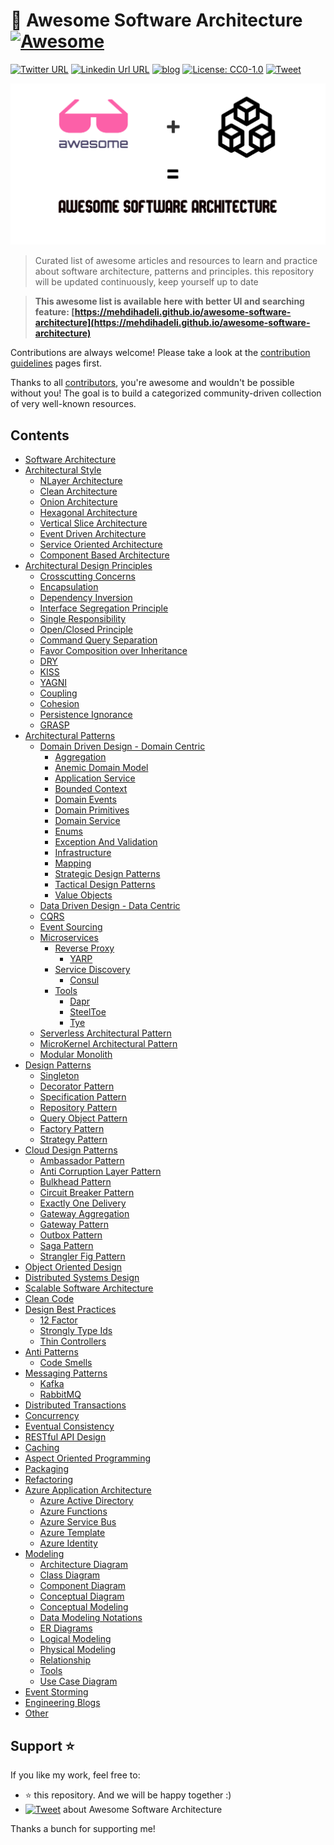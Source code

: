# 🎨 Awesome Software Architecture [![Awesome](https://awesome.re/badge-flat2.svg)](https://awesome.re)

[![Twitter URL](https://img.shields.io/badge/-@mehdi_hadeli-%231DA1F2?style=flat-square&logo=twitter&logoColor=ffffff)](https://twitter.com/mehdi_hadeli)
[![Linkedin Url URL](https://img.shields.io/badge/-mehdihadeli-blue?style=flat-square&logo=linkedin&logoColor=ffffff)](https://www.linkedin.com/in/mehdihadeli/)
[![blog](https://img.shields.io/badge/blog-dotnetuniversity.com-brightgreen?style=flat-square)](https://dotnetuniversity.com/)
[![License: CC0-1.0](https://img.shields.io/badge/License-CC0%201.0-brightgreen.svg?style=flat-square)](http://creativecommons.org/publicdomain/zero/1.0/)
[![Tweet](https://img.shields.io/twitter/url/http/shields.io.svg?style=social)][tweet]

![](./banner.png)

> Curated list of awesome articles and resources to learn and practice about software architecture, patterns and principles. this repository will be updated continuously, keep yourself up to date

> **This awesome list is available here with better UI and searching feature: [https://mehdihadeli.github.io/awesome-software-architecture](https://mehdihadeli.github.io/awesome-software-architecture)**

Contributions are always welcome! Please take a look at the [contribution guidelines](https://github.com/mehdihadeli/awesome-software-architecture/blob/master/contributing.md) pages first.

Thanks to all [contributors](https://github.com/mehdihadeli/awesome-software-architecture/graphs/contributors), you're awesome and wouldn't be possible without you! The goal is to build a categorized community-driven collection of very well-known resources.


## Contents

- [Software Architecture](docs/software-architecture.md)
- [Architectural Style](docs/architectural-style.md)
  - [NLayer Architecture](docs/architectural-style/nlayer-architecture.md)
  - [Clean Architecture](docs/architectural-style/clean-architecture.md)
  - [Onion Architecture](docs/architectural-style/onion-architecture.md)
  - [Hexagonal Architecture](docs/architectural-style/hexagonal-architecture.md)
  - [Vertical Slice Architecture](docs/architectural-style/vertical-slice-architecture.md)
  - [Event Driven Architecture](docs/architectural-style/event-driven-architecture.md)
  - [Service Oriented Architecture](docs/architectural-style/service-oriented-architecture.md)
  - [Component Based Architecture](docs/architectural-style/component-based-architecture.md)
- [Architectural Design Principles](docs/architectural-design-principles.md)
  - [Crosscutting Concerns](docs/architectural-design-principles/crosscutting-concerns.md)
  - [Encapsulation](docs/architectural-design-principles/encapsulation.md)
  - [Dependency Inversion](docs/architectural-design-principles/dependency-inversion.md)
  - [Interface Segregation Principle](docs/architectural-design-principles/interface-segregation-principle.md)
  - [Single Responsibility](docs/architectural-design-principles/single-responsibility-principle.md)
  - [Open/Closed Principle](docs/architectural-design-principles/open-closed-principle.md)
  - [Command Query Separation](docs/architectural-design-principles/cqs.md)
  - [Favor Composition over Inheritance](docs/architectural-design-principles/favor-composition-over-inheritance.md)
  - [DRY](docs/architectural-design-principles/dry.md)
  - [KISS](docs/architectural-design-principles/kiss.md)
  - [YAGNI](docs/architectural-design-principles/yagni.md)
  - [Coupling](docs/architectural-design-principles/coupling.md)
  - [Cohesion](docs/architectural-design-principles/cohesion.md)
  - [Persistence Ignorance](docs/architectural-design-principles/persistence-ignorance.md)
  - [GRASP](#docs/architectural-design-principles/grasp.md)
- [Architectural Patterns](docs/architectural-patterns)
  - [Domain Driven Design - Domain Centric](docs/architectural-patterns/domain-driven-design/domain-driven-design.md)
    - [Aggregation](docs/architectural-patterns/domain-driven-design/aggregation.md)
    - [Anemic Domain Model](docs/architectural-patterns/domain-driven-design/anemic-domain-model.md)
    - [Application Service](docs/architectural-patterns/domain-driven-design/application-service.md)
    - [Bounded Context](docs/architectural-patterns/domain-driven-design/bounded-context.md)
    - [Domain Events](docs/architectural-patterns/domain-driven-design/domain-events.md)
    - [Domain Primitives](docs/architectural-patterns/domain-driven-design/domain-primitives.md)
    - [Domain Service](docs/architectural-patterns/domain-driven-design/domain-service.md)
    - [Enums](docs/architectural-patterns/domain-driven-design/enums.md)
    - [Exception And Validation](docs/architectural-patterns/domain-driven-design/exception-and-validation.md)
    - [Infrastructure](docs/architectural-patterns/domain-driven-design/infrastructure.md)
    - [Mapping](docs/architectural-patterns/domain-driven-design/mapping.md)
    - [Strategic Design Patterns](docs/architectural-patterns/domain-driven-design/strategic-design-patterns.md)
    - [Tactical Design Patterns](docs/architectural-patterns/domain-driven-design/tactical-design-patterns.md)
    - [Value Objects](docs/architectural-patterns/domain-driven-design/value-objects.md)
  - [Data Driven Design - Data Centric](docs/architectural-patterns/data-driven-design.md)
  - [CQRS](docs/architectural-patterns/cqrs.md)
  - [Event Sourcing](docs/architectural-patterns/event-sourcing.md)
  - [Microservices](docs/architectural-patterns/microservices/microservices.md)
    - [Reverse Proxy](docs/architectural-patterns/microservices/reverse-proxy/revers-proxy.md)
      - [YARP](docs/architectural-patterns/microservices/reverse-proxy/yarp.md)
    - [Service Discovery](docs/architectural-patterns/microservices/service-discovery/service-discovery.md)
      - [Consul](docs/architectural-patterns/microservices/service-discovery/consul.md)
    - [Tools](docs/architectural-patterns/microservices/tools/tools.md)
      - [Dapr](docs/architectural-patterns/microservices/tools/dapr.md)
      - [SteelToe](docs/architectural-patterns/microservices/tools/steeltoe.md)
      - [Tye](docs/architectural-patterns/microservices/tools/tye.md)
  - [Serverless Architectural Pattern](docs/architectural-patterns/serverless.md)
  - [MicroKernel Architectural Pattern](docs/architectural-patterns/micro-kernel.md)
  - [Modular Monolith](docs/architectural-patterns/modular-monolith.md)
- [Design Patterns](docs/design-patterns/design-patterns.md)
  - [Singleton](docs/design-patterns/singleton.md)
  - [Decorator Pattern](docs/design-patterns/decorator-pattern.md)
  - [Specification Pattern](docs/design-patterns/specification-pattern.md)
  - [Repository Pattern](docs/design-patterns/repository-pattern.md)
  - [Query Object Pattern](docs/design-patterns/query-object-pattern.md)
  - [Factory Pattern](docs/design-patterns/factory-pattern.md)
  - [Strategy Pattern](docs/design-patterns/strategy-pattern.md)
- [Cloud Design Patterns](docs/cloud-design-patterns/cloud-design-patterns.md)
  - [Ambassador Pattern](docs/cloud-design-patterns/ambassador-pattern.md)
  - [Anti Corruption Layer Pattern](docs/cloud-design-patterns/anti-corruption-layer-pattern.md)
  - [Bulkhead Pattern](docs/cloud-design-patterns/bulkhead-pattern.md)
  - [Circuit Breaker Pattern](docs/cloud-design-patterns/circuit-breaker.md)
  - [Exactly One Delivery](docs/cloud-design-patterns/exactly-one-delivery.md)
  - [Gateway Aggregation](docs/cloud-design-patterns/gateway-aggregation.md)
  - [Gateway Pattern](docs/cloud-design-patterns/gateway-pattern.md)
  - [Outbox Pattern](docs/cloud-design-patterns/outbox-pattern.md)
  - [Saga Pattern](docs/cloud-design-patterns/saga.md)
  - [Strangler Fig Pattern](docs/cloud-design-patterns/strangler-fig-pattern.md)
- [Object Oriented Design](docs/object-oriented-design.md)
- [Distributed Systems Design](docs/distributed-systems-design.md)
- [Scalable Software Architecture](docs/scalable-software-architecture.md)
- [Clean Code](docs/clean-code.md)
- [Design Best Practices](docs/design-best-practices/design-best-practices.md)
  - [12 Factor](docs/design-best-practices/12-factor.md)
  - [Strongly Type Ids](docs/design-best-practices/strongly-type-ids.md)
  - [Thin Controllers](docs/design-best-practices/thin-controllers.md)
- [Anti Patterns](docs/anti-patterns/anti-patterns.md)
  - [Code Smells](docs/anti-patterns/code-smells.md)
- [Messaging Patterns](docs/messaging/messaging.md)
  - [Kafka](docs/messaging/kafka.md)
  - [RabbitMQ](docs/messaging/rabbitmq.md)
- [Distributed Transactions](docs/distributed-transactions.md)
- [Concurrency](docs/concurrency.md)
- [Eventual Consistency](docs/eventual-consistency.md)
- [RESTful API Design](docs/rest.md)
- [Caching](docs/caching.md)
- [Aspect Oriented Programming](docs/aop.md)
- [Packaging](docs/packaging.md)
- [Refactoring](docs/refactoring.md)
- [Azure Application Architecture](docs/azure/azure-application-architecture.md)
  - [Azure Active Directory](docs/azure/azure-active-directory.md)
  - [Azure Functions](docs/azure/azure-functions.md)
  - [Azure Service Bus](docs/azure/azure-service-bus.md)
  - [Azure Template](docs/azure/azure-template.md)
  - [Azure Identity](docs/azure/azure-identity.md)
- [Modeling](docs/modeling/modeling.md)
  - [Architecture Diagram](docs/modeling/architecture-diagram.md)
  - [Class Diagram](docs/modeling/class-diagram.md)
  - [Component Diagram](docs/modeling/component-diagram.md)
  - [Conceptual Diagram](docs/modeling/conceptual-diagram.md)
  - [Conceptual Modeling](docs/modeling/conceptual-modeling.md)
  - [Data Modeling Notations](docs/modeling/data-modeling-notations.md)
  - [ER Diagrams](docs/modeling/er-diagrams.md)
  - [Logical Modeling](docs/modeling/logical-modeling.md)
  - [Physical Modeling](docs/modeling/physical-modeling.md)
  - [Relationship](docs/modeling/relationship.md)
  - [Tools](docs/modeling/tools.md)
  - [Use Case Diagram](docs/modeling/use-case-diagram.md)
- [Event Storming](docs/event-storming.md)
- [Engineering Blogs](docs/engineering-blogs.md)
- [Other](docs/other.md)


## Support ⭐
If you like my work, feel free to:

- ⭐ this repository. And we will be happy together :)
- [![Tweet](https://img.shields.io/twitter/url/http/shields.io.svg?style=social)][tweet] about Awesome Software Architecture


Thanks a bunch for supporting me!

[tweet]: https://twitter.com/intent/tweet?url=https://github.com/mehdihadeli/awesome-software-architecture&text=A%20curated%20list%20of%20awesome%20articles%20and%20resources%20to%20learn%20and%20practice%20about%20software%20architecture%2C%20patterns%2C%20and%20principles&hashtags=dotnetcore,dotnet,csharp,microservices,netcore,aspnetcore,ddd,cqrs,softwarearchitecture,designpatterns,modularmonolith

